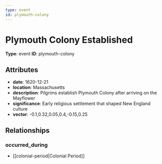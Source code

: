 ```yaml
---
type: event
id: plymouth-colony
---
```


# Plymouth Colony Established

**Type**: event
**ID**: plymouth-colony

## Attributes

- **date**: 1620-12-21
- **location**: Massachusetts
- **description**: Pilgrims establish Plymouth Colony after arriving on the Mayflower
- **significance**: Early religious settlement that shaped New England culture
- **vector**: -0.1,0.32,0.05,0.4,-0.15,0.25

## Relationships

### occurred_during

- [[colonial-period|Colonial Period]]

